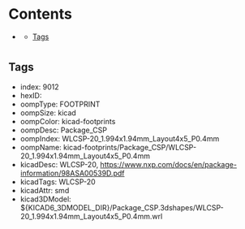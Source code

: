 



Contents
========

* [](#)
	* [Tags](#tags)

# 

## Tags

- index: 9012
- hexID: 
- oompType: FOOTPRINT
- oompSize: kicad
- oompColor: kicad-footprints
- oompDesc: Package_CSP
- oompIndex: WLCSP-20_1.994x1.94mm_Layout4x5_P0.4mm
- oompName: kicad-footprints/Package_CSP/WLCSP-20_1.994x1.94mm_Layout4x5_P0.4mm
- kicadDesc: WLCSP-20, https://www.nxp.com/docs/en/package-information/98ASA00539D.pdf
- kicadTags: WLCSP-20
- kicadAttr: smd
- kicad3DModel: ${KICAD6_3DMODEL_DIR}/Package_CSP.3dshapes/WLCSP-20_1.994x1.94mm_Layout4x5_P0.4mm.wrl
